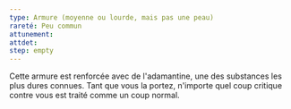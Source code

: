 ```yaml
---
type: Armure (moyenne ou lourde, mais pas une peau)
rareté: Peu commun
attunement:
attdet:
step: empty
---
```

Cette armure est renforcée avec de l'adamantine, une des substances les plus dures connues. Tant que vous la portez, n'importe quel coup critique contre vous est traité comme un coup normal. 